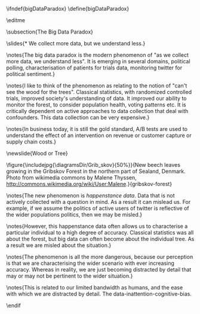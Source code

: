 \ifndef{bigDataParadox}
\define{bigDataParadox}

\editme

\subsection{The Big Data Paradox}

\slides{* We collect more data, but we understand less.}

\notes{The big data paradox is the modern phenomenon of "as we collect more data, we understand less". It is emerging in several domains, political polling, characterisation of patients for trials data, monitoring twitter for political sentiment.}

\notes{I like to think of the phenomenon as relating to the notion of "can't see the wood for the trees". Classical statistics, with randomized controlled trials, improved society's understanding of data. It improved our ability to monitor the forest, to consider population health, voting patterns etc. It is critically dependent on active approaches to data collection that deal with confounders. This data collection can be very expensive.}

\notes{In business today, it is still the gold standard, A/B tests are used to understand the effect of an intervention on revenue or customer capture or supply chain costs.}

\newslide{Wood or Tree}

\figure{\includejpg{\diagramsDir/Grib_skov}{50%}}{New beech leaves growing in the Gribskov Forest in the northern part of Sealand, Denmark. Photo from wikimedia commons by Malene Thyssen, <http://commons.wikimedia.org/wiki/User:Malene>.}{gribskov-forest}

\notes{The new phenomenon is *happenstance data*. Data that is not actively collected with a question in mind. As a result it can mislead us. For example, if we assume the politics of active users of twitter is reflective of the wider populations politics, then we may be misled.}

\notes{However, this happenstance data often allows us to characterise a particular individual to a high degree of accuracy. Classical statistics was all about the forest, but big data can often become about the individual tree. As a result we are misled about the situation.}

\notes{The phenomenon is all the more dangerous, because our perception is that we are characterising the wider scenario with ever increasing accuracy. Whereas in reality, we are just becoming distracted by detail that may or may not be pertinent to the wider situation.}

\notes{This is related to our limited bandwidth as humans, and the ease with which we are distracted by detail. The data-inattention-cognitive-bias.


\endif
